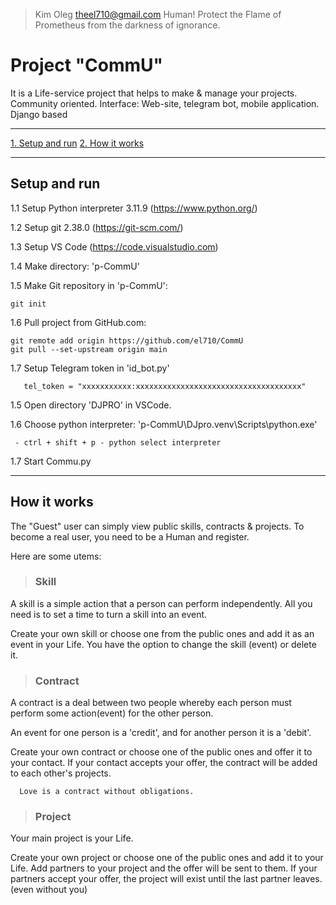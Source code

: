>Kim Oleg <theel710@gmail.com>
Human! Protect the Flame of Prometheus from the darkness of ignorance.

# Project "CommU"

  It is a Life-service project that helps to make & manage your projects. Community oriented. Interface: Web-site, telegram bot, mobile application. Django based

---

  [1. Setup and run](#setup-and-run)
  [2. How it works](#how-it-works)

---

## Setup and run

   1.1 Setup Python interpreter 3.11.9 (<https://www.python.org/>)

   1.2 Setup git 2.38.0 (<https://git-scm.com/>)

   1.3 Setup VS Code (<https://code.visualstudio.com>)

   1.4 Make directory: 'p-CommU'

   1.5 Make Git repository in 'p-CommU':

   ```text
   git init
   ```

   1.6 Pull project from GitHub.com:

   ```text
  git remote add origin https://github.com/el710/CommU
  git pull --set-upstream origin main
   ```

   1.7 Setup Telegram token in 'id_bot.py'

   ```text
      tel_token = "xxxxxxxxxxx:xxxxxxxxxxxxxxxxxxxxxxxxxxxxxxxxxxxxx"
   ```

   1.5 Open directory 'DJPRO' in VSCode.

   1.6 Choose python interpreter: 'p-CommU\DJpro\.venv\Scripts\python.exe'

   ```text
    - ctrl + shift + p - python select interpreter
   ```
  
   1.7 Start Commu.py
  
 ---

## How it works

  The "Guest" user can simply view public skills, contracts & projects.
  To become a real user, you need to be a Human and register.

Here are some utems:

>### Skill

  A skill is a simple action that a person can perform independently.
  All you need is to set a time to turn a skill into an event.

  Create your own skill or choose one from the public ones and add it as an event in your Life.
  You have the option to change the skill (event) or delete it.

>### Contract

  A contract is a deal between two people whereby each person must perform some action(event) for the other person.

  An event for one person is a 'credit', and for another person it is a 'debit'.

  Create your own contract or choose one of the public ones and offer it to your contact.
  If your contact accepts your offer, the contract will be added to each other's projects.

```text
  Love is a contract without obligations.
```

>### Project

  Your main project is your Life.

 Create your own project or choose one of the public ones and add it to your Life.
 Add partners to your project and the offer will be sent to them.
 If your partners accept your offer, the project will exist until the last partner leaves. (even without you)